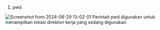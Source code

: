1. pwd

![Screenshot from 2024-08-29 13-02-01](https://github.com/user-attachments/assets/f3f426a9-796d-460d-a134-d1ad6247a326)
 Perintah pwd digunakan untuk menampilkan lokasi direktori kerja yang sedang digunakan.
